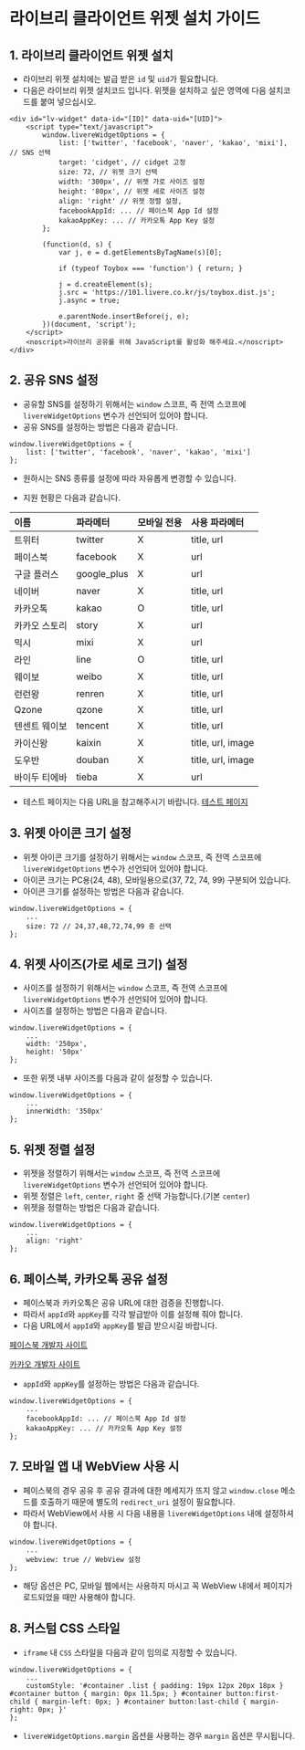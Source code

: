 # 라이브리 클라이언트 위젯 설치 가이드

## 1. 라이브리 클라이언트 위젯 설치

- 라이브리 위젯 설치에는 발급 받은 `id` 및 `uid`가 필요합니다.
- 다음은 라이브리 위젯 설치코드 입니다. 위젯을 설치하고 싶은 영역에 다음 설치코드를 붙여 넣으십시오.

```
<div id="lv-widget" data-id="[ID]" data-uid="[UID]">
	<script type="text/javascript">
		window.livereWidgetOptions = {
			list: ['twitter', 'facebook', 'naver', 'kakao', 'mixi'], // SNS 선택
			target: 'cidget', // cidget 고정
            size: 72, // 위젯 크기 선택
			width: '300px', // 위젯 가로 사이즈 설정
			height: '80px', // 위젯 세로 사이즈 설정
			align: 'right' // 위젯 정렬 설정,
			facebookAppId: ... // 페이스북 App Id 설정
			kakaoAppKey: ... // 카카오톡 App Key 설정
		};

		(function(d, s) {
			var j, e = d.getElementsByTagName(s)[0];

			if (typeof Toybox === 'function') { return; }

			j = d.createElement(s);
			j.src = 'https://101.livere.co.kr/js/toybox.dist.js';
			j.async = true;

			e.parentNode.insertBefore(j, e);
		})(document, 'script');
	</script>
	<noscript>라이브리 공유를 위해 JavaScript를 활성화 해주세요.</noscript>
</div>
```

## 2. 공유 SNS 설정

- 공유할 SNS를 설정하기 위해서는 `window` 스코프, 즉 전역 스코프에 `livereWidgetOptions` 변수가 선언되어 있어야 합니다.
- 공유 SNS를 설정하는 방법은 다음과 같습니다.


```
window.livereWidgetOptions = {
	list: ['twitter', 'facebook', 'naver', 'kakao', 'mixi']
};
```

- 원하시는 SNS 종류를 설정에 따라 자유롭게 변경할 수 있습니다.

- 지원 현황은 다음과 같습니다.

| 이름      | 파라메터        | 모바일 전용 | 사용 파라메터           |
| :------ | :---------- | :----- | :---------------- |
| 트위터     | twitter     | X      | title, url        |
| 페이스북    | facebook    | X      | url               |
| 구글 플러스  | google_plus | X      | url               |
| 네이버     | naver       | X      | title, url        |
| 카카오톡    | kakao       | O      | title, url        |
| 카카오 스토리 | story       | X      | url               |
| 믹시      | mixi        | X      | url               |
| 라인      | line        | O      | title, url        |
| 웨이보     | weibo       | X      | title, url        |
| 런런왕     | renren      | X      | title, url        |
| Qzone   | qzone       | X      | title, url        |
| 텐센트 웨이보 | tencent     | X      | title, url        |
| 카이신왕    | kaixin      | X      | title, url, image |
| 도우반     | douban      | X      | title, url, image |
| 바이두 티에바 | tieba       | X      | url               |

- 테스트 페이지는 다음 URL을 참고해주시기 바랍니다.
  [테스트 페이지](http://test.livere.co.kr/city/cidget.html)

## 3. 위젯 아이콘 크기 설정

- 위젯 아이콘 크기를 설정하기 위해서는 `window` 스코프, 즉 전역 스코프에 `livereWidgetOptions` 변수가 선언되어 있어야 합니다.
- 아이콘 크기는 PC용(24, 48), 모바일용으로(37, 72, 74, 99) 구분되어 있습니다.
- 아이콘 크기를 설정하는 방법은 다음과 같습니다.

```
window.livereWidgetOptions = {
	...
	size: 72 // 24,37,48,72,74,99 중 선택
};
```

## 4. 위젯 사이즈(가로 세로 크기) 설정

- 사이즈를 설정하기 위해서는 `window` 스코프, 즉 전역 스코프에 `livereWidgetOptions` 변수가 선언되어 있어야 합니다.
- 사이즈를 설정하는 방법은 다음과 같습니다.

```
window.livereWidgetOptions = {
	...
	width: '250px',
	height: '50px'
};
```

- 또한 위젯 내부 사이즈를 다음과 같이 설정할 수 있습니다.

```
window.livereWidgetOptions = {
	...
	innerWidth: '350px'
};
```

## 5. 위젯 정렬 설정

- 위젯을 정렬하기 위해서는 `window` 스코프, 즉 전역 스코프에 `livereWidgetOptions` 변수가 선언되어 있어야 합니다.
- 위젯 정렬은 `left`, `center`, `right` 중 선택 가능합니다.(기본 `center`)
- 위젯을 정렬하는 방법은 다음과 같습니다.

```
window.livereWidgetOptions = {
	...
	align: 'right'
};
```

## 6. 페이스북, 카카오톡 공유 설정

- 페이스북과 카카오톡은 공유 URL에 대한 검증을 진행합니다.
- 따라서 `appId`와 `appKey`를 각각 발급받아 이를 설정해 줘야 합니다.
- 다음 URL에서 `appId`와 `appKey`를 발급 받으시길 바랍니다.

[페이스북 개발자 사이트](https://developer.facebook.com)

[카카오 개발자 사이트](https://dev.kakao.com)

- `appId`와 `appKey`를 설정하는 방법은 다음과 같습니다.

```
window.livereWidgetOptions = {
	...
	facebookAppId: ... // 페이스북 App Id 설정
	kakaoAppKey: ... // 카카오톡 App Key 설정
};
```

## 7. 모바일 앱 내 WebView 사용 시

- 페이스북의 경우 공유 후 공유 결과에 대한 메세지가 뜨지 않고 `window.close` 메소드를 호출하기 때문에 별도의 `redirect_uri` 설정이 필요합니다.
- 따라서 WebView에서 사용 시 다음 내용을 `livereWidgetOptions` 내에 설정하셔야 합니다.

```
window.livereWidgetOptions = {
	...
	webview: true // WebView 설정
};
```

- 해당 옵션은 PC, 모바일 웹에서는 사용하지 마시고 꼭 WebView 내에서 페이지가 로드되었을 때만 사용해야 합니다.

## 8. 커스텀 CSS 스타일

- `iframe` 내 `CSS` 스타일을 다음과 같이 임의로 지정할 수 있습니다.

```
window.livereWidgetOptions = {
	...
	customStyle: '#container .list { padding: 19px 12px 20px 18px } #container button { margin: 0px 11.5px; } #container button:first-child { margin-left: 0px; } #container button:last-child { margin-right: 0px; }'
};
```
- `livereWidgetOptions.margin` 옵션을 사용하는 경우 `margin` 옵션은 무시됩니다.

  ​
